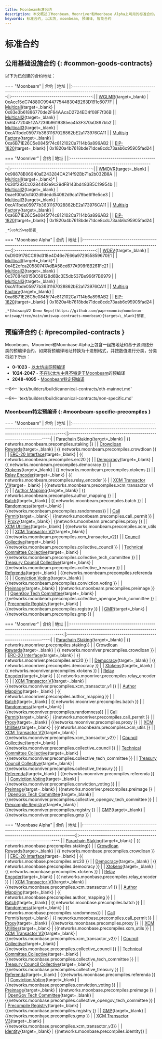 ```yaml
---
title: Moonbeam标准合约
description: 本文概述了Moonbeam、Moonriver和Moonbase Alpha上可用的标准合约，包括一些公用基础设施和预编译合约。
keywords: 标准合约, 以太坊, moonbeam, 预编译, 智能合约
---
```


# 标准合约

## 公用基础设施合约 {: #common-goods-contracts}

以下为已创建的合约地址：

=== "Moonbeam"
    |                                                          合约                                                           |                    地址                    |
    |:-----------------------------------------------------------------------------------------------------------------------:|:------------------------------------------:|
    |      [WGLMR](https://moonbeam.moonscan.io/address/0xAcc15dC74880C9944775448304B263D191c6077F#code){target=\_blank}       | 0xAcc15dC74880C9944775448304B263D191c6077F |
    |    [Multicall](https://moonbeam.moonscan.io/address/0x83e3b61886770de2F64AAcaD2724ED4f08F7f36B#code){target=\_blank}     | 0x83e3b61886770de2F64AAcaD2724ED4f08F7f36B |
    |    [Multicall2](https://moonbeam.moonscan.io/address/0x6477204E12A7236b9619385ea453F370aD897bb2#code){target=\_blank}    | 0x6477204E12A7236b9619385ea453F370aD897bb2 |
    |    [Multicall3](https://moonbeam.moonscan.io/address/0xca11bde05977b3631167028862be2a173976ca11#code){target=\_blank}    | 0xcA11bde05977b3631167028862bE2a173976CA11 |
    | [Multisig Factory](https://moonbeam.moonscan.io/address/0xa6B71E26C5e0845f74c812102Ca7114b6a896AB2#code){target=\_blank} | 0xa6B71E26C5e0845f74c812102Ca7114b6a896AB2 |
    |                           [EIP-1820](https://eips.ethereum.org/EIPS/eip-1820){target=\_blank}                            | 0x1820a4b7618bde71dce8cdc73aab6c95905fad24 |

=== "Moonriver"
    |                                                           合约                                                           |                    地址                    |
    |:------------------------------------------------------------------------------------------------------------------------:|:------------------------------------------:|
    |      [WMOVR](https://moonriver.moonscan.io/address/0x98878B06940aE243284CA214f92Bb71a2b032B8A#code){target=\_blank}       | 0x98878B06940aE243284CA214f92Bb71a2b032B8A |
    |    [Multicall](https://moonriver.moonscan.io/address/0x30f283Cc0284482e9c29dFB143bd483B5C19954b#code){target=\_blank}*    | 0x30f283Cc0284482e9c29dFB143bd483B5C19954b |
    |    [Multicall2](https://moonriver.moonscan.io/address/0xaef00a0cf402d9dedd54092d9ca179be6f9e5ce3#code){target=\_blank}    | 0xaef00a0cf402d9dedd54092d9ca179be6f9e5ce3 |
    |   [Multicall3](https://moonriver.moonscan.io/address/0xca11bde05977b3631167028862be2a173976ca11#code/){target=\_blank}    | 0xcA11bde05977b3631167028862bE2a173976CA11 |
    | [Multisig Factory](https://moonriver.moonscan.io/address/0xa6B71E26C5e0845f74c812102Ca7114b6a896AB2#code){target=\_blank} | 0xa6B71E26C5e0845f74c812102Ca7114b6a896AB2 |
    |                            [EIP-1820](https://eips.ethereum.org/EIPS/eip-1820){target=\_blank}                            | 0x1820a4b7618bde71dce8cdc73aab6c95905fad24 |

    _*SushiSwap部署_

=== "Moonbase Alpha"
    |                                                          合约                                                           |                    地址                    |
    |:-----------------------------------------------------------------------------------------------------------------------:|:------------------------------------------:|
    |       [WDEV](https://moonbase.moonscan.io/address/0xD909178CC99d318e4D46e7E66a972955859670E1#code){target=\_blank}       | 0xD909178CC99d318e4D46e7E66a972955859670E1 |
    |    [Multicall](https://moonbase.moonscan.io/address/0x4E2cfca20580747AdBA58cd677A998f8B261Fc21#code){target=\_blank}*    | 0x4E2cfca20580747AdBA58cd677A998f8B261Fc21 |
    |    [Multicall2](https://moonbase.moonscan.io/address/0x37084d0158C68128d6Bc3E5db537Be996f7B6979#code){target=\_blank}    | 0x37084d0158C68128d6Bc3E5db537Be996f7B6979 |
    |   [Multicall3](https://moonbase.moonscan.io/address/0xca11bde05977b3631167028862be2a173976ca11#code/){target=\_blank}    | 0xcA11bde05977b3631167028862bE2a173976CA11 |
    | [Multisig Factory](https://moonbase.moonscan.io/address/0xa6B71E26C5e0845f74c812102Ca7114b6a896AB2#code){target=\_blank} | 0xa6B71E26C5e0845f74c812102Ca7114b6a896AB2 |
    |                           [EIP-1820](https://eips.ethereum.org/EIPS/eip-1820){target=\_blank}                            | 0x1820a4b7618bde71dce8cdc73aab6c95905fad24 |

    _*[UniswapV2 Demo Repo](https://github.com/papermoonio/moonbeam-uniswap/tree/main/uniswap-contracts-moonbeam){target=\_blank}部署_

## 预编译合约 {: #precompiled-contracts }

Moonbeam、Moonriver和Moonbase Alpha上包含一组按地址和基于源网络分类的预编译合约。如果将预编译地址转换为十进制格式，并按数值进行分类，分类将如下所示：

- **0-1023** - [以太坊主网预编译](#ethereum-mainnet-precompiles)
- **1024-2047** - [不在以太坊中且不特定于Moonbeam](#non-moonbeam-specific-nor-ethereum-precomiles)的预编译
- **2048-4095** - [Moonbeam特定预编译](#moonbeam-specific-precompiles)

--8<-- 'text/builders/build/canonical-contracts/eth-mainnet.md'

--8<-- 'text/builders/build/canonical-contracts/non-specific.md'

### Moonbeam特定预编译 {: #moonbeam-specific-precompiles }

=== "Moonbeam"
    |                                                                           合约                                                                           |                                 地址                                 |
    |:--------------------------------------------------------------------------------------------------------------------------------------------------------:|:--------------------------------------------------------------------:|
    |    [Parachain Staking](https://github.com/moonbeam-foundation/moonbeam/blob/master/precompiles/parachain-staking/StakingInterface.sol){target=\_blank}    |             {{ networks.moonbeam.precompiles.staking }}              |
    |   [Crowdloan Rewards](https://github.com/moonbeam-foundation/moonbeam/blob/master/precompiles/crowdloan-rewards/CrowdloanInterface.sol){target=\_blank}   |            {{ networks.moonbeam.precompiles.crowdloan }}             |
    |           [ERC-20 Interface](https://github.com/moonbeam-foundation/moonbeam/blob/master/precompiles/balances-erc20/ERC20.sol){target=\_blank}            |              {{ networks.moonbeam.precompiles.erc20 }}               |
    |       [Democracy](https://github.com/moonbeam-foundation/moonbeam/blob/master/precompiles/pallet-democracy/DemocracyInterface.sol){target=\_blank}        |            {{ networks.moonbeam.precompiles.democracy }}             |
    |                  [Xtokens](https://github.com/moonbeam-foundation/moonbeam/blob/master/precompiles/xtokens/Xtokens.sol){target=\_blank}                   |             {{ networks.moonbeam.precompiles.xtokens }}              |
    |          [Relay Encoder](https://github.com/moonbeam-foundation/moonbeam/blob/master/precompiles/relay-encoder/RelayEncoder.sol){target=\_blank}          |          {{ networks.moonbeam.precompiles.relay_encoder }}           |
    |  [XCM Transactor V1](https://github.com/moonbeam-foundation/moonbeam/blob/master/precompiles/xcm-transactor/src/v1/XcmTransactorV1.sol){target=\_blank}   |         {{networks.moonbeam.precompiles.xcm_transactor_v1 }}         |
    |    [Author Mapping](https://github.com/moonbeam-foundation/moonbeam/blob/master/precompiles/author-mapping/AuthorMappingInterface.sol){target=\_blank}    |          {{ networks.moonbeam.precompiles.author_mapping }}          |
    |                     [Batch](https://github.com/moonbeam-foundation/moonbeam/blob/master/precompiles/batch/Batch.sol){target=\_blank}                      |              {{ networks.moonbeam.precompiles.batch }}               |
    |              [Randomness](https://github.com/moonbeam-foundation/moonbeam/blob/master/precompiles/randomness/Randomness.sol){target=\_blank}              |             {{networks.moonbeam.precompiles.randomness}}             |
    |             [Call Permit](https://github.com/moonbeam-foundation/moonbeam/blob/master/precompiles/call-permit/CallPermit.sol){target=\_blank}             |            {{networks.moonbeam.precompiles.call_permit }}            |
    |                     [Proxy](https://github.com/moonbeam-foundation/moonbeam/blob/master/precompiles/proxy/Proxy.sol){target=\_blank}                      |               {{networks.moonbeam.precompiles.proxy }}               |
    |              [XCM Utilities](https://github.com/moonbeam-foundation/moonbeam/blob/master/precompiles/xcm-utils/XcmUtils.sol){target=\_blank}              |             {{networks.moonbeam.precompiles.xcm_utils }}             |
    |  [XCM Transactor V2](https://github.com/moonbeam-foundation/moonbeam/blob/master/precompiles/xcm-transactor/src/v2/XcmTransactorV2.sol){target=\_blank}   |         {{networks.moonbeam.precompiles.xcm_transactor_v2}}          |
    |          [Council Collective](https://github.com/moonbeam-foundation/moonbeam/blob/master/precompiles/collective/Collective.sol){target=\_blank}          |        {{networks.moonbeam.precompiles.collective_council }}         |
    |    [Technical Committee Collective](https://github.com/moonbeam-foundation/moonbeam/blob/master/precompiles/collective/Collective.sol){target=\_blank}    |     {{networks.moonbeam.precompiles.collective_tech_committee }}     |
    |     [Treasury Council Collective](https://github.com/moonbeam-foundation/moonbeam/blob/master/precompiles/collective/Collective.sol){target=\_blank}      |        {{networks.moonbeam.precompiles.collective_treasury }}        |
    |               [Referenda](https://github.com/moonbeam-foundation/moonbeam/blob/master/precompiles/referenda/Referenda.sol){target=\_blank}                |             {{networks.moonbeam.precompiles.referenda }}             |
    |    [Conviction Voting](https://github.com/moonbeam-foundation/moonbeam/blob/master/precompiles/conviction-voting/ConvictionVoting.sol){target=\_blank}    |         {{networks.moonbeam.precompiles.conviction_voting }}         |
    |                 [Preimage](https://github.com/moonbeam-foundation/moonbeam/blob/master/precompiles/preimage/Preimage.sol){target=\_blank}                 |             {{networks.moonbeam.precompiles.preimage }}              |
    |        [OpenGov Tech Committee](https://github.com/moonbeam-foundation/moonbeam/blob/master/precompiles/collective/Collective.sol){target=\_blank}        | {{networks.moonbeam.precompiles.collective_opengov_tech_committee }} |
    | [Precompile Registry](https://github.com/moonbeam-foundation/moonbeam/blob/master/precompiles/precompile-registry/PrecompileRegistry.sol){target=\_blank} |             {{networks.moonbeam.precompiles.registry }}              |
    |                        [GMP](https://github.com/moonbeam-foundation/moonbeam/blob/master/precompiles/gmp/Gmp.sol){target=\_blank}                         |                {{networks.moonbeam.precompiles.gmp }}                |

=== "Moonriver"
    |                                                                           合约                                                                           |                                 地址                                  |
    |:--------------------------------------------------------------------------------------------------------------------------------------------------------:|:---------------------------------------------------------------------:|
    |    [Parachain Staking](https://github.com/moonbeam-foundation/moonbeam/blob/master/precompiles/parachain-staking/StakingInterface.sol){target=\_blank}    |              {{ networks.moonriver.precompiles.staking}}              |
    |   [Crowdloan Rewards](https://github.com/moonbeam-foundation/moonbeam/blob/master/precompiles/crowdloan-rewards/CrowdloanInterface.sol){target=\_blank}   |            {{ networks.moonriver.precompiles.crowdloan }}             |
    |           [ERC-20 Interface](https://github.com/moonbeam-foundation/moonbeam/blob/master/precompiles/balances-erc20/ERC20.sol){target=\_blank}            |              {{ networks.moonriver.precompiles.erc20 }}               |
    |       [Democracy](https://github.com/moonbeam-foundation/moonbeam/blob/master/precompiles/pallet-democracy/DemocracyInterface.sol){target=\_blank}        |            {{ networks.moonriver.precompiles.democracy }}             |
    |                  [Xtokens](https://github.com/moonbeam-foundation/moonbeam/blob/master/precompiles/xtokens/Xtokens.sol){target=\_blank}                   |             {{ networks.moonriver.precompiles.xtokens }}              |
    |          [Relay Encoder](https://github.com/moonbeam-foundation/moonbeam/blob/master/precompiles/relay-encoder/RelayEncoder.sol){target=\_blank}          |          {{ networks.moonriver.precompiles.relay_encoder }}           |
    |  [XCM Transactor V1](https://github.com/moonbeam-foundation/moonbeam/blob/master/precompiles/xcm-transactor/src/v1/XcmTransactorV1.sol){target=\_blank}   |         {{networks.moonriver.precompiles.xcm_transactor_v1 }}         |
    |    [Author Mapping](https://github.com/moonbeam-foundation/moonbeam/blob/master/precompiles/author-mapping/AuthorMappingInterface.sol){target=\_blank}    |          {{ networks.moonriver.precompiles.author_mapping }}          |
    |                     [Batch](https://github.com/moonbeam-foundation/moonbeam/blob/master/precompiles/batch/Batch.sol){target=\_blank}                      |              {{ networks.moonriver.precompiles.batch }}               |
    |              [Randomness](https://github.com/moonbeam-foundation/moonbeam/blob/master/precompiles/randomness/Randomness.sol){target=\_blank}              |             {{networks.moonriver.precompiles.randomness}}             |
    |             [Call Permit](https://github.com/moonbeam-foundation/moonbeam/blob/master/precompiles/call-permit/CallPermit.sol){target=\_blank}             |            {{networks.moonriver.precompiles.call_permit }}            |
    |                     [Proxy](https://github.com/moonbeam-foundation/moonbeam/blob/master/precompiles/proxy/Proxy.sol){target=\_blank}                      |               {{networks.moonriver.precompiles.proxy }}               |
    |              [XCM Utilities](https://github.com/moonbeam-foundation/moonbeam/blob/master/precompiles/xcm-utils/XcmUtils.sol){target=\_blank}              |             {{networks.moonbeam.precompiles.xcm_utils }}              |
    |  [XCM Transactor V2](https://github.com/moonbeam-foundation/moonbeam/blob/master/precompiles/xcm-transactor/src/v2/XcmTransactorV2.sol){target=\_blank}   |         {{networks.moonriver.precompiles.xcm_transactor_v2}}          |
    |          [Council Collective](https://github.com/moonbeam-foundation/moonbeam/blob/master/precompiles/collective/Collective.sol){target=\_blank}          |        {{networks.moonriver.precompiles.collective_council }}         |
    |    [Technical Committee Collective](https://github.com/moonbeam-foundation/moonbeam/blob/master/precompiles/collective/Collective.sol){target=\_blank}    |     {{networks.moonriver.precompiles.collective_tech_committee }}     |
    |     [Treasury Council Collective](https://github.com/moonbeam-foundation/moonbeam/blob/master/precompiles/collective/Collective.sol){target=\_blank}      |        {{networks.moonriver.precompiles.collective_treasury }}        |
    |               [Referenda](https://github.com/moonbeam-foundation/moonbeam/blob/master/precompiles/referenda/Referenda.sol){target=\_blank}                |             {{networks.moonriver.precompiles.referenda }}             |
    |    [Conviction Voting](https://github.com/moonbeam-foundation/moonbeam/blob/master/precompiles/conviction-voting/ConvictionVoting.sol){target=\_blank}    |         {{networks.moonriver.precompiles.conviction_voting }}         |
    |                 [Preimage](https://github.com/moonbeam-foundation/moonbeam/blob/master/precompiles/preimage/Preimage.sol){target=\_blank}                 |             {{networks.moonriver.precompiles.preimage }}              |
    |        [OpenGov Tech Committee](https://github.com/moonbeam-foundation/moonbeam/blob/master/precompiles/collective/Collective.sol){target=\_blank}        | {{networks.moonriver.precompiles.collective_opengov_tech_committee }} |
    | [Precompile Registry](https://github.com/moonbeam-foundation/moonbeam/blob/master/precompiles/precompile-registry/PrecompileRegistry.sol){target=\_blank} |             {{networks.moonriver.precompiles.registry }}              |
    |                        [GMP](https://github.com/moonbeam-foundation/moonbeam/blob/master/precompiles/gmp/Gmp.sol){target=\_blank}                         |                {{networks.moonriver.precompiles.gmp }}                |

=== "Moonbase Alpha"
    |                                                                           合约                                                                           |                                 地址                                 |
    |:--------------------------------------------------------------------------------------------------------------------------------------------------------:|:--------------------------------------------------------------------:|
    |    [Parachain Staking](https://github.com/moonbeam-foundation/moonbeam/blob/master/precompiles/parachain-staking/StakingInterface.sol){target=\_blank}    |              {{ networks.moonbase.precompiles.staking}}              |
    |   [Crowdloan Rewards](https://github.com/moonbeam-foundation/moonbeam/blob/master/precompiles/crowdloan-rewards/CrowdloanInterface.sol){target=\_blank}   |            {{ networks.moonbase.precompiles.crowdloan }}             |
    |           [ERC-20 Interface](https://github.com/moonbeam-foundation/moonbeam/blob/master/precompiles/balances-erc20/ERC20.sol){target=\_blank}            |              {{ networks.moonbase.precompiles.erc20 }}               |
    |       [Democracy](https://github.com/moonbeam-foundation/moonbeam/blob/master/precompiles/pallet-democracy/DemocracyInterface.sol){target=\_blank}        |            {{ networks.moonbase.precompiles.democracy }}             |
    |                  [Xtokens](https://github.com/moonbeam-foundation/moonbeam/blob/master/precompiles/xtokens/Xtokens.sol){target=\_blank}                   |             {{ networks.moonbase.precompiles.xtokens }}              |
    |          [Relay Encoder](https://github.com/moonbeam-foundation/moonbeam/blob/master/precompiles/relay-encoder/RelayEncoder.sol){target=\_blank}          |          {{ networks.moonbase.precompiles.relay_encoder }}           |
    |  [XCM Transactor V1](https://github.com/moonbeam-foundation/moonbeam/blob/master/precompiles/xcm-transactor/src/v1/XcmTransactorV1.sol){target=\_blank}   |         {{networks.moonbase.precompiles.xcm_transactor_v1 }}         |
    |    [Author Mapping](https://github.com/moonbeam-foundation/moonbeam/blob/master/precompiles/author-mapping/AuthorMappingInterface.sol){target=\_blank}    |          {{ networks.moonbase.precompiles.author_mapping }}          |
    |                     [Batch](https://github.com/moonbeam-foundation/moonbeam/blob/master/precompiles/batch/Batch.sol){target=\_blank}                      |              {{ networks.moonbase.precompiles.batch }}               |
    |              [Randomness](https://github.com/moonbeam-foundation/moonbeam/blob/master/precompiles/randomness/Randomness.sol){target=\_blank}              |            {{ networks.moonbase.precompiles.randomness}}             |
    |             [Call Permit](https://github.com/moonbeam-foundation/moonbeam/blob/master/precompiles/call-permit/CallPermit.sol){target=\_blank}             |           {{ networks.moonbase.precompiles.call_permit }}            |
    |                     [Proxy](https://github.com/moonbeam-foundation/moonbeam/blob/master/precompiles/proxy/Proxy.sol){target=\_blank}                      |               {{networks.moonbase.precompiles.proxy }}               |
    |              [XCM Utilities](https://github.com/moonbeam-foundation/moonbeam/blob/master/precompiles/xcm-utils/XcmUtils.sol){target=\_blank}              |             {{networks.moonbase.precompiles.xcm_utils }}             |
    |  [XCM Transactor V2](https://github.com/moonbeam-foundation/moonbeam/blob/master/precompiles/xcm-transactor/src/v2/XcmTransactorV2.sol){target=\_blank}   |         {{networks.moonbase.precompiles.xcm_transactor_v2}}          |
    |          [Council Collective](https://github.com/moonbeam-foundation/moonbeam/blob/master/precompiles/collective/Collective.sol){target=\_blank}          |        {{networks.moonbase.precompiles.collective_council }}         |
    |    [Technical Committee Collective](https://github.com/moonbeam-foundation/moonbeam/blob/master/precompiles/collective/Collective.sol){target=\_blank}    |     {{networks.moonbase.precompiles.collective_tech_committee }}     |
    |     [Treasury Council Collective](https://github.com/moonbeam-foundation/moonbeam/blob/master/precompiles/collective/Collective.sol){target=\_blank}      |        {{networks.moonbase.precompiles.collective_treasury }}        |
    |               [Referenda](https://github.com/moonbeam-foundation/moonbeam/blob/master/precompiles/referenda/Referenda.sol){target=\_blank}                |             {{networks.moonbase.precompiles.referenda }}             |
    |    [Conviction Voting](https://github.com/moonbeam-foundation/moonbeam/blob/master/precompiles/conviction-voting/ConvictionVoting.sol){target=\_blank}    |         {{networks.moonbase.precompiles.conviction_voting }}         |
    |                 [Preimage](https://github.com/moonbeam-foundation/moonbeam/blob/master/precompiles/preimage/Preimage.sol){target=\_blank}                 |             {{networks.moonbase.precompiles.preimage }}              |
    |        [OpenGov Tech Committee](https://github.com/moonbeam-foundation/moonbeam/blob/master/precompiles/collective/Collective.sol){target=\_blank}        | {{networks.moonbase.precompiles.collective_opengov_tech_committee }} |
    | [Precompile Registry](https://github.com/moonbeam-foundation/moonbeam/blob/master/precompiles/precompile-registry/PrecompileRegistry.sol){target=\_blank} |             {{networks.moonbase.precompiles.registry }}              |
    |                        [GMP](https://github.com/moonbeam-foundation/moonbeam/blob/master/precompiles/gmp/Gmp.sol){target=\_blank}                         |                {{networks.moonbase.precompiles.gmp }}                |
    |  [XCM Transactor V3](https://github.com/moonbeam-foundation/moonbeam/blob/master/precompiles/xcm-transactor/src/v3/XcmTransactorV3.sol){target=\_blank}   |         {{networks.moonbase.precompiles.xcm_transactor_v3}}          |
    |                 [Identity](https://github.com/moonbeam-foundation/moonbeam/blob/master/precompiles/identity/Identity.sol){target=\_blank}                 |              {{networks.moonbase.precompiles.identity}}              |
